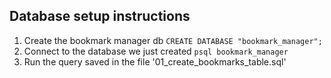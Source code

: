 ## Database setup instructions
1) Create the bookmark manager db
`CREATE DATABASE "bookmark_manager";`
2) Connect to the database we just created
`psql bookmark_manager`
3) Run the query saved in the file '01_create_bookmarks_table.sql'